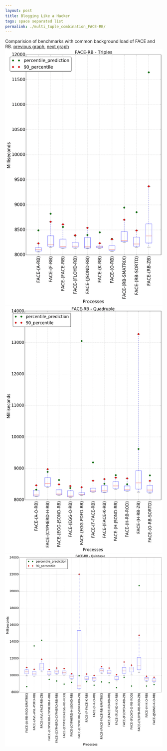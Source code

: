 ```yaml
---
layout: post
title: Blogging Like a Hacker
tags: space separated list
permalink: ./multi_tuple_combination_FACE-RB/
---
```


Comparision of benchmarks with common background load of FACE and RB.
[previous graph](./multi_tuple_combination_FACE-PDFD/), [next graph](./multi_tuple_combination_FACE-ROD/)
<img src="./images/triple/FACE/FACE-RB_box.png" alt="graph figure"><img src="./images/quadruple/FACE/FACE-RB_box.png" alt="graph figure"><img src="./images/quintuple/FACE/FACE-RB_box.png" alt="graph figure">